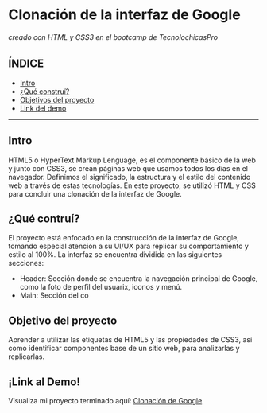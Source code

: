 # Clonación de la interfaz de Google
###### creado con HTML y CSS3 en el bootcamp de TecnolochicasPro
## ÍNDICE
* [Intro](https://github.com/ItzelGLopez/ItzelGLopez.github.io/blob/main/README.md#intro)
* [¿Qué construí?](https://github.com/ItzelGLopez/ItzelGLopez.github.io/blob/main/README.md#qu%C3%A9-contru%C3%AD)
* [Objetivos del proyecto](https://github.com/ItzelGLopez/ItzelGLopez.github.io/blob/main/README.md#objetivo-del-proyecto)
* [Link del demo](https://github.com/ItzelGLopez/ItzelGLopez.github.io/blob/main/README.md#link-al-demo)
***
## Intro
HTML5 o HyperText Markup Lenguage, es el componente básico de la web y junto con CSS3, se crean páginas web que usamos todos los días en el navegador. Definimos el significado, la estructura y el estilo del contenido web a través de estas tecnologías. 
En este proyecto, se utilizó HTML y CSS para concluir una clonación de la interfaz de Google.

## ¿Qué contruí?
El proyecto está enfocado en la construcción de la interfaz de Google, tomando especial atención a su UI/UX para replicar su comportamiento y estilo al 100%. La interfaz se encuentra dividida en las siguientes secciones:
* Header: Sección donde se encuentra la navegación principal de Google, como la foto de perfil del usuarix, iconos y menú.
* Main: Sección del co


## Objetivo del proyecto
Aprender a utilizar las etiquetas de HTML5 y las propiedades de CSS3, así como identificar componentes base de un sitio web, para analizarlas y replicarlas.

## ¡Link al Demo!
Visualiza mi proyecto terminado aquí: [Clonación de Google](https://itzelglopez.github.io/)
